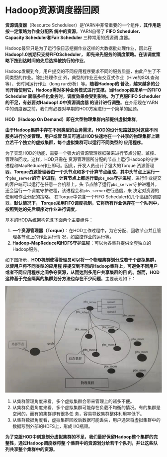 Hadoop资源调度器回顾
===================================================================================
**资源调度器**（Resource Scheduleer）是YARN中非常重要的一个组件，**其作用是按一定策略为作业分配系
统中的资源**。YARN自带了 **FIFO Scheduler、Capacity  Scheduler和Fair Scheduler** 三种常用的资源调
度器。

Hadoop最早只是为了运行像日志挖掘作业这样的大数据批处理作业，因此在 **Hadoop1.0初期只支持FIFOScheduler，
即先来先服务的调度策略。在该调度策略下按到达时间的先后选择被执行的作业**。

Hadoop发展到今，用户提交的不同应用程序要求不同的服务质量，由此产生了不同类型的作业。除批处理作业
外，典型的作业还有交互式作业（Hive的SQL查询等）、长时间运行作业（long run分析）等。**随着Hadoop的
普及，越来越多的公司开始使用它，Hadoop需对多种业务模式进行支撑。当Hadoop原来单一的FIFO Scheduler
面临多样化业务时，调度效果会受到影响。为了克服FIFO Scheduler的不足，有必要对Hadoop1.0中资源调度器
的设计进行调整**。在介绍现在YARN中的调度器之前，我们有必要对早期的HOD方案进行一个简单的回顾。

**HOD（Hadoop On Demand）即在大型物理集群内部提供虚拟集群**。

**由于Hadoop集群中存在不同类型的业务需求，HOD的设计思路就是对这些不同服务进行分类管理。用户或管
理员可通过HOD快速地在一个共享的物理集群上建立若干个独立的虚拟集群，每个虚拟集群可以运行不同类型的
应用程序**。

为了实现HOD的功能，需要一个强大的资源管理器框架来进行节点分配、监控、管理和回收。这样，HOD只需在
资源管理器所分配的节点上运行Hadoop的守护进程和MapReduce作业即可。因此，开发人员设计了强大的Torque
资源管理器。**Torque资源管理器由一个头节点和多个计算节点组成，其中头节点上运行一个`pbs_server`的守
护进程，计算节点上都运行着`pbs_mom`守护进程**，进行作业提交的客户端可以运行在任意一台机器上。头
节点除了运行`pbs_server`守护进程外，还会运行一个调度守护进程，该进程会和`pbs_server`进行通信，来
决定对资源的使用和作业分配的策略。 在Torque中包含一个FIFO Scheduler和几个高级的调度器。**默认情况下，
Torque采用FIFO调度机制，它将所有作业保存在一个队列中，按照到达的先后顺序对作业进行调度**。

基本的HOD系统架构包含下面两个主要组件：
1. **一个资源管理器（Torque）**：在HOD工作过程中，为它分配、回收节点并且管理各节点上的作业运行情
况，如监控作业的运行等。
2. **Hadoop-MapReduce和HDFS守护进程**：可以为各集群提供全套独立的Hadoop服务。

如下图所示，**HOD机制使得管理员可以将一个物理集群划分成若干个虚拟集群，以使用户将不同类型的应用程
序提交到不同的Hadoop集群上，可避免不同用户或者不同应用程序之间争夺资源，从而达到多用户共享集群的目
的。然而，HOD这种基于完全隔离的集群划分方法也存在不少问题**。主要表现如下：

![基本的HOD架构](img/1.png)

1. 从集群管理角度来看，多个虚拟集群会带来管理上的诸多不便。
2. 从集群负载角度来看，多个虚拟集群可能存在负载不均衡的情况。有的集群是空闲的，而有的集群却有很多任
务，容易导致集群整体利用率低下。
3. 从集群数据角度看，虚拟集群回收后数据可能丢失，用户通常将虚拟集群中的数据写到外部的HDFS上，形成
I/O瓶颈。

**为了克服HOD中刻意划分虚拟集群的不足，我们最好保留Hadoop整个集群的完整性，通过Hadoop调度器将整
个集群中的资源划分给若干个队列，并让这些队列共享整个集群中的资源**。










